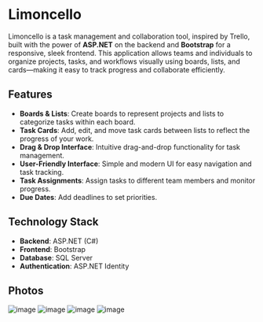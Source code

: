 # Limoncello

Limoncello is a task management and collaboration tool, inspired by Trello, built with the power of **ASP.NET** on the backend and **Bootstrap** for a responsive, sleek frontend. This application allows teams and individuals to organize projects, tasks, and workflows visually using boards, lists, and cards—making it easy to track progress and collaborate efficiently.

## Features

- **Boards & Lists**: Create boards to represent projects and lists to categorize tasks within each board.
- **Task Cards**: Add, edit, and move task cards between lists to reflect the progress of your work.
- **Drag & Drop Interface**: Intuitive drag-and-drop functionality for task management.
- **User-Friendly Interface**: Simple and modern UI for easy navigation and task tracking.
- **Task Assignments**: Assign tasks to different team members and monitor progress.
- **Due Dates**: Add deadlines to set priorities.

## Technology Stack

- **Backend**: ASP.NET (C#)
- **Frontend**: Bootstrap
- **Database**: SQL Server
- **Authentication**: ASP.NET Identity

## Photos

![image](https://github.com/user-attachments/assets/583aa0d3-4a25-419d-b1de-cdbf3bfa4633)
![image](https://github.com/user-attachments/assets/ae0545ae-89c5-4246-9a2b-50152130810b)
![image](https://github.com/user-attachments/assets/55394057-50db-4736-88e5-46be55fb6b44)
![image](https://github.com/user-attachments/assets/328542ec-13bd-4609-88c6-73b6259a39fd)

